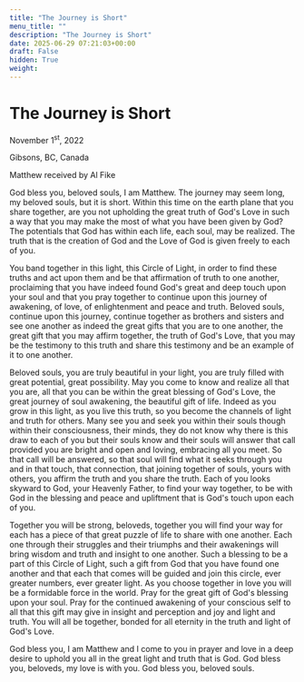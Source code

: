 ```yaml
---
title: "The Journey is Short"
menu_title: ""
description: "The Journey is Short"
date: 2025-06-29 07:21:03+00:00
draft: False
hidden: True
weight:
---
```

# The Journey is Short

November 1<sup>st</sup>, 2022

Gibsons, BC, Canada

Matthew received by Al Fike

God bless you, beloved souls, I am Matthew. The journey may seem long, my beloved souls, but it is short. Within this time on the earth plane that you share together, are you not upholding the great truth of God's Love in such a way that you may make the most of what you have been given by God? The potentials that God has within each life, each soul, may be realized. The truth that is the creation of God and the Love of God is given freely to each of you.

You band together in this light, this Circle of Light, in order to find these truths and act upon them and be that affirmation of truth to one another, proclaiming that you have indeed found God's great and deep touch upon your soul and that you pray together to continue upon this journey of awakening, of love, of enlightenment and peace and truth. Beloved souls, continue upon this journey, continue together as brothers and sisters and see one another as indeed the great gifts that you are to one another, the great gift that you may affirm together, the truth of God's Love, that you may be the testimony to this truth and share this testimony and be an example of it to one another.

Beloved souls, you are truly beautiful in your light, you are truly filled with great potential, great possibility. May you come to know and realize all that you are, all that you can be within the great blessing of God's Love, the great journey of soul awakening, the beautiful gift of life. Indeed as you grow in this light, as you live this truth, so you become the channels of light and truth for others. Many see you and seek you within their souls though within their consciousness, their minds, they do not know why there is this draw to each of you but their souls know and their souls will answer that call provided you are bright and open and loving, embracing all you meet. So that call will be answered, so that soul will find what it seeks through you and in that touch, that connection, that joining together of souls, yours with others, you affirm the truth and you share the truth. Each of you looks skyward to God, your Heavenly Father, to find your way together, to be with God in the blessing and peace and upliftment that is God's touch upon each of you.

Together you will be strong, beloveds, together you will find your way for each has a piece of that great puzzle of life to share with one another. Each one through their struggles and their triumphs and their awakenings will bring wisdom and truth and insight to one another. Such a blessing to be a part of this Circle of Light, such a gift from God that you have found one another and that each that comes will be guided and join this circle, ever greater numbers, ever greater light. As you choose together in love you will be a formidable force in the world. Pray for the great gift of God's blessing upon your soul. Pray for the continued awakening of your conscious self to all that this gift may give in insight and perception and joy and light and truth. You will all be together, bonded for all eternity in the truth and light of God's Love.

God bless you, I am Matthew and I come to you in prayer and love in a deep desire to uphold you all in the great light and truth that is God. God bless you, beloveds, my love is with you. God bless you, beloved souls.
